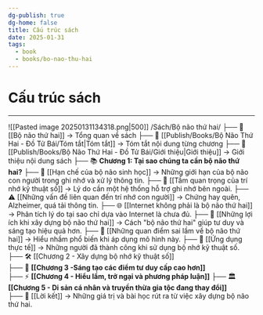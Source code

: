 ```yaml
---
dg-publish: true
dg-home: false
title: Cấu trúc sách
date: 2025-01-31
tags:
  - book
  - books/bo-nao-thu-hai
---
```

# Cấu trúc sách
---
![[Pasted image 20250131134318.png|500]]
/Sách/Bộ não thứ hai/
├── 📖 [[Bộ não thứ hai]] → Tổng quan về sách
├── 📝 [[Publish/Books/Bộ Não Thứ Hai - Đồ Tử Bái/Tóm tắt|Tóm tắt]] → Tóm tắt nội dung từng chương
├── 📝 [[Publish/Books/Bộ Não Thứ Hai - Đồ Tử Bái/Giới thiệu|Giới thiệu]] → Giới thiệu nội dung sách
├── 📚 **Chương 1: Tại sao chúng ta cần bộ não thứ hai?**
	├── 🧠 [[Hạn chế của bộ não sinh học]] →  Những giới hạn của bộ não con người trong ghi nhớ và xử lý thông tin.
	├── 🧠 [[Tầm quan trọng của trí nhớ kỹ thuật số]] →  Lý do cần một hệ thống hỗ trợ ghi nhớ bên ngoài.
	├── ⚠️ [[Những vấn đề liên quan đến trí nhớ con người]] → Chứng hay quên, Alzheimer, quá tải thông tin.
	├── 🌐 [[Internet không phải là bộ não thứ hai]] →  Phân tích lý do tại sao chỉ dựa vào Internet là chưa đủ.
	├── 📌 [[Những lợi ích khi xây dựng bộ não thứ hai]] → Cách "bộ não thứ hai" giúp tư duy và sáng tạo hiệu quả hơn.
	├── 💬 [[Những quan điểm sai lầm về bộ não thứ hai]] → Hiểu nhầm phổ biến khi áp dụng mô hình này.
	├── 📑 [[Ứng dụng thực tế]] → Những người đã thành công khi sử dụng bộ nhớ kỹ thuật số.
├── 🛠️ [[Chương 2 - Xây dựng bộ nhớ kỹ thuật số]]	
├── 🚀 **[[Chương 3 -Sáng tạo các điểm tư duy cấp cao hơn]]**	
├── ⚡ **[[Chương 4 - Hiểu lầm, trở ngại và phương pháp luận]]**	
├── 🏛️ **[[Chương 5 - Di sản cá nhân và truyền thừa gia tộc đang thay đổi]]**	
├── 🎯 [[Lời kết]] → Những giá trị và bài học rút ra từ việc xây dựng bộ não thứ hai.
